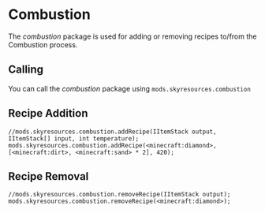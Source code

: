 # Combustion

The *combustion* package is used for adding or removing recipes to/from the Combustion process.

## Calling

You can call the *combustion* package using `mods.skyresources.combustion`

## Recipe Addition

    //mods.skyresources.combustion.addRecipe(IItemStack output, IItemStack[] input, int temperature);
    mods.skyresources.combustion.addRecipe(<minecraft:diamond>, [<minecraft:dirt>, <minecraft:sand> * 2], 420);
    

## Recipe Removal

    //mods.skyresources.combustion.removeRecipe(IItemStack output);
    mods.skyresources.combustion.removeRecipe(<minecraft:diamond>);